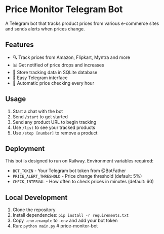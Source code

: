 # Price Monitor Telegram Bot

A Telegram bot that tracks product prices from various e-commerce sites and sends alerts when prices change.

## Features

- 🔍 Track prices from Amazon, Flipkart, Myntra and more
- 📊 Get notified of price drops and increases
- 💾 Store tracking data in SQLite database
- 🤖 Easy Telegram interface
- 🔄 Automatic price checking every hour

## Usage

1. Start a chat with the bot
2. Send `/start` to get started
3. Send any product URL to begin tracking
4. Use `/list` to see your tracked products
5. Use `/stop [number]` to remove a product

## Deployment

This bot is designed to run on Railway. Environment variables required:

- `BOT_TOKEN` - Your Telegram bot token from @BotFather
- `PRICE_ALERT_THRESHOLD` - Price change threshold (default: 5%)
- `CHECK_INTERVAL` - How often to check prices in minutes (default: 60)

## Local Development

1. Clone the repository
2. Install dependencies: `pip install -r requirements.txt`
3. Copy `.env.example` to `.env` and add your bot token
4. Run: `python main.py`
#   p r i c e - m o n i t o r - b o t  
 